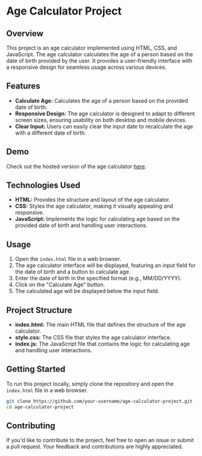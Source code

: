 # Age Calculator Project

## Overview

This project is an age calculator implemented using HTML, CSS, and JavaScript. The age calculator calculates the age of a person based on the date of birth provided by the user. It provides a user-friendly interface with a responsive design for seamless usage across various devices.

## Features

- **Calculate Age:** Calculates the age of a person based on the provided date of birth.
- **Responsive Design:** The age calculator is designed to adapt to different screen sizes, ensuring usability on both desktop and mobile devices.
- **Clear Input:** Users can easily clear the input date to recalculate the age with a different date of birth.

## Demo

Check out the hosted version of the age calculator [here](https://age-calculator-saurabh-damales-projects.vercel.app/).

## Technologies Used

- **HTML:** Provides the structure and layout of the age calculator.
- **CSS:** Styles the age calculator, making it visually appealing and responsive.
- **JavaScript:** Implements the logic for calculating age based on the provided date of birth and handling user interactions.

## Usage

1. Open the `index.html` file in a web browser.
2. The age calculator interface will be displayed, featuring an input field for the date of birth and a button to calculate age.
3. Enter the date of birth in the specified format (e.g., MM/DD/YYYY).
4. Click on the "Calculate Age" button.
5. The calculated age will be displayed below the input field.

## Project Structure

- **index.html:** The main HTML file that defines the structure of the age calculator.
- **style.css:** The CSS file that styles the age calculator interface.
- **index.js:** The JavaScript file that contains the logic for calculating age and handling user interactions.

## Getting Started

To run this project locally, simply clone the repository and open the `index.html` file in a web browser.

```bash
git clone https://github.com/your-username/age-calculator-project.git
cd age-calculator-project
```

## Contributing

If you'd like to contribute to the project, feel free to open an issue or submit a pull request. Your feedback and contributions are highly appreciated.

